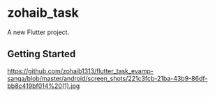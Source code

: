 # zohaib_task

A new Flutter project.

## Getting Started

https://github.com/zohaib1313/flutter_task_evamp-sanga/blob/master/android/screen_shots/221c3fcb-21ba-43b9-86df-bb8c419bf014%20(1).jpg
